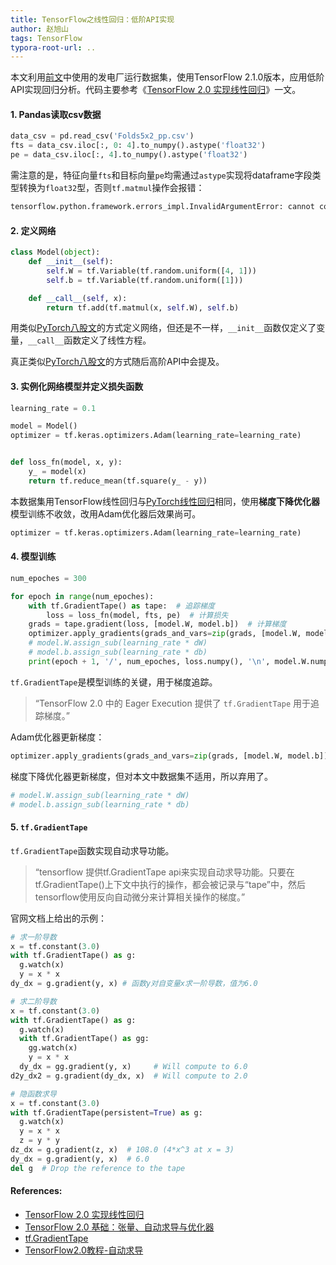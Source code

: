 ```yaml
---
title: TensorFlow之线性回归：低阶API实现
author: 赵旭山
tags: TensorFlow
typora-root-url: ..
---
```


本文利用[前文](https://yuwenxianglong.github.io/2020/03/02/Pandas%E8%AF%BB%E5%8F%96CSV%E6%95%B0%E6%8D%AE%E8%BD%AC%E5%8C%96%E4%B8%BAPyTorch%E5%BC%A0%E9%87%8F.html)中使用的发电厂运行数据集，使用TensorFlow 2.1.0版本，应用低阶API实现回归分析。代码主要参考《[TensorFlow 2.0 实现线性回归](https://huhuhang.com/post/machine-learning/tensorflow-2-0-02)》一文。

#### 1. Pandas读取csv数据

```python
data_csv = pd.read_csv('Folds5x2_pp.csv')
fts = data_csv.iloc[:, 0: 4].to_numpy().astype('float32')
pe = data_csv.iloc[:, 4].to_numpy().astype('float32')
```

需注意的是，特征向量`fts`和目标向量`pe`均需通过`astype`实现将dataframe字段类型转换为`float32`型，否则`tf.matmul`操作会报错：

```python
tensorflow.python.framework.errors_impl.InvalidArgumentError: cannot compute MatMul as input #1(zero-based) was expected to be a double tensor but is a float tensor [Op:MatMul] name: MatMul/
```

#### 2. 定义网络

```python
class Model(object):
    def __init__(self):
        self.W = tf.Variable(tf.random.uniform([4, 1]))
        self.b = tf.Variable(tf.random.uniform([1]))

    def __call__(self, x):
        return tf.add(tf.matmul(x, self.W), self.b)
```

用类似[PyTorch八股文](https://yuwenxianglong.github.io/2020/02/22/%E5%85%AB%E8%82%A1%E6%96%87%E5%AE%9A%E4%B9%89Pytorch%E7%BD%91%E7%BB%9C%E7%BB%93%E6%9E%84.html)的方式定义网络，但还是不一样，`__init__`函数仅定义了变量，`__call__`函数定义了线性方程。

真正类似[PyTorch八股文](https://yuwenxianglong.github.io/2020/02/22/%E5%85%AB%E8%82%A1%E6%96%87%E5%AE%9A%E4%B9%89Pytorch%E7%BD%91%E7%BB%9C%E7%BB%93%E6%9E%84.html)的方式随后高阶API中会提及。

#### 3. 实例化网络模型并定义损失函数

```python
learning_rate = 0.1    

model = Model()
optimizer = tf.keras.optimizers.Adam(learning_rate=learning_rate)


def loss_fn(model, x, y):
    y_ = model(x)
    return tf.reduce_mean(tf.square(y_ - y))
```

本数据集用TensorFlow线性回归与[PyTorch线性回归](https://yuwenxianglong.github.io/2020/03/03/PyTorch%E5%A4%9A%E5%8F%98%E9%87%8F%E7%BA%BF%E6%80%A7%E5%9B%9E%E5%BD%92.html)相同，使用**梯度下降优化器**模型训练不收敛，改用Adam优化器后效果尚可。

```python
optimizer = tf.keras.optimizers.Adam(learning_rate=learning_rate)
```

#### 4. 模型训练

```python
num_epoches = 300

for epoch in range(num_epoches):
    with tf.GradientTape() as tape:  # 追踪梯度
        loss = loss_fn(model, fts, pe)  # 计算损失
    grads = tape.gradient(loss, [model.W, model.b])  # 计算梯度
    optimizer.apply_gradients(grads_and_vars=zip(grads, [model.W, model.b]))  # 更新梯度
    # model.W.assign_sub(learning_rate * dW)
    # model.b.assign_sub(learning_rate * db)
    print(epoch + 1, '/', num_epoches, loss.numpy(), '\n', model.W.numpy(), '\n', model.b.numpy())
```

`tf.GradientTape`是模型训练的关键，用于梯度追踪。

> “TensorFlow 2.0 中的 Eager Execution 提供了 `tf.GradientTape` 用于追踪梯度。”

Adam优化器更新梯度：

```python
optimizer.apply_gradients(grads_and_vars=zip(grads, [model.W, model.b]))
```

梯度下降优化器更新梯度，但对本文中数据集不适用，所以弃用了。

```python
# model.W.assign_sub(learning_rate * dW)
# model.b.assign_sub(learning_rate * db)
```

#### 5. `tf.GradientTape`

`tf.GradientTape`函数实现自动求导功能。

> “tensorflow 提供tf.GradientTape api来实现自动求导功能。只要在tf.GradientTape()上下文中执行的操作，都会被记录与“tape”中，然后tensorflow使用反向自动微分来计算相关操作的梯度。”

官网文档上给出的示例：

```python
# 求一阶导数
x = tf.constant(3.0)
with tf.GradientTape() as g:
  g.watch(x)
  y = x * x
dy_dx = g.gradient(y, x) # 函数y对自变量x求一阶导数，值为6.0
```

```python
# 求二阶导数
x = tf.constant(3.0)
with tf.GradientTape() as g:
  g.watch(x)
  with tf.GradientTape() as gg:
    gg.watch(x)
    y = x * x
  dy_dx = gg.gradient(y, x)     # Will compute to 6.0
d2y_dx2 = g.gradient(dy_dx, x)  # Will compute to 2.0
```

```python
# 隐函数求导
x = tf.constant(3.0)
with tf.GradientTape(persistent=True) as g:
  g.watch(x)
  y = x * x
  z = y * y
dz_dx = g.gradient(z, x)  # 108.0 (4*x^3 at x = 3)
dy_dx = g.gradient(y, x)  # 6.0
del g  # Drop the reference to the tape
```















#### References:

* [TensorFlow 2.0 实现线性回归](https://huhuhang.com/post/machine-learning/tensorflow-2-0-02)
* [TensorFlow 2.0 基础：张量、自动求导与优化器](https://blog.csdn.net/zkbaba/article/details/100060157)
* [tf.GradientTape](https://tensorflow.google.cn/api_docs/python/tf/GradientTape?hl=zh-CN)
* [TensorFlow2.0教程-自动求导](https://zhuanlan.zhihu.com/p/69951925)

